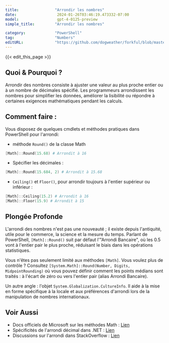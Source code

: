 ```yaml
---
title:                "Arrondir les nombres"
date:                  2024-01-26T03:46:19.473332-07:00
model:                 gpt-4-0125-preview
simple_title:         "Arrondir les nombres"

category:             "PowerShell"
tag:                  "Numbers"
editURL:              "https://github.com/dogweather/forkful/blob/master/content/fr/powershell/rounding-numbers.md"
---
```


{{< edit_this_page >}}

## Quoi & Pourquoi ?
Arrondir des nombres consiste à ajuster une valeur au plus proche entier ou à un nombre de décimales spécifié. Les programmeurs arrondissent les nombres pour simplifier les données, améliorer la lisibilité ou répondre à certaines exigences mathématiques pendant les calculs.

## Comment faire :
Vous disposez de quelques cmdlets et méthodes pratiques dans PowerShell pour l'arrondi:

- méthode `Round()` de la classe Math
```PowerShell
[Math]::Round(15.68) # Arrondit à 16
```
- Spécifier les décimales :
```PowerShell
[Math]::Round(15.684, 2) # Arrondit à 15.68
```
- `Ceiling()` et `Floor()`, pour arrondir toujours à l'entier supérieur ou inférieur :
```PowerShell
[Math]::Ceiling(15.2) # Arrondit à 16
[Math]::Floor(15.9) # Arrondit à 15
```

## Plongée Profonde
L'arrondi des nombres n'est pas une nouveauté ; il existe depuis l'antiquité, utile pour le commerce, la science et la mesure du temps. Parlant de PowerShell, `[Math]::Round()` suit par défaut l'"Arrondi Bancaire", où les 0.5 vont à l'entier pair le plus proche, réduisant le biais dans les opérations statistiques.

Vous n'êtes pas seulement limité aux méthodes `[Math]`. Vous voulez plus de contrôle ? Consultez `[System.Math]::Round(Number, Digits, MidpointRounding)` où vous pouvez définir comment les points médians sont traités : à l'écart de zéro ou vers l'entier pair (alias Arrondi Bancaire).

Un autre angle : l'objet `System.Globalization.CultureInfo`. Il aide à la mise en forme spécifique à la locale et aux préférences d'arrondi lors de la manipulation de nombres internationaux.

## Voir Aussi
- Docs officiels de Microsoft sur les méthodes Math : [Lien](https://learn.microsoft.com/fr-fr/dotnet/api/system.math?view=net-7.0)
- Spécificités de l'arrondi décimal dans .NET : [Lien](https://learn.microsoft.com/fr-fr/dotnet/api/system.midpointrounding?view=net-7.0)
- Discussions sur l'arrondi dans StackOverflow : [Lien](https://stackoverflow.com/questions/tagged/rounding+powershell)
